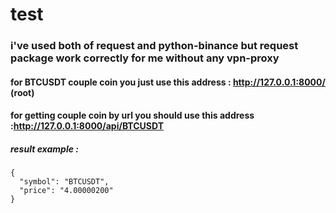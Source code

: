 # test

### i've used both of request and python-binance but  request package work correctly for me without any vpn-proxy

#### for BTCUSDT couple coin you just use this address : http://127.0.0.1:8000/ (root)
#### for getting couple coin by url you should use this address :http://127.0.0.1:8000/api/BTCUSDT
##### result example :
```
{
  "symbol": "BTCUSDT",
  "price": "4.00000200"
}
```

